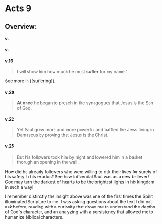 # Acts 9

## Overview:



#### v.
>

#### v.
>

#### v.16
>I will show him how much he must **suffer** for my name."

See more in [[suffering]].

#### v.20
>**At once** he began to preach in the synagogues that Jesus is the Son of God.

#### v.22
>Yet Saul grew more and more powerful and baffled the Jews living in Damascus by proving that Jesus is the Christ.

#### v.25
>But his followers took him by night and lowered him in a basket thorugh an opening in the wall.

How did he already followers who were willing to risk their lives for surety of his safety in his exodus? See how influential Saul was as a new believer! God may turn the darkest of hearts to be the brightest lights in his kingdom in such a way!

I remember distinctly the insight above was one of the first times the Spirit illuminated Scripture to me. I was asking questions about the text I did not ask before, reading with a curiosity that drove me to understand the depths of God's character, and an analyzing with a persistency that allowed me to humanize biblical characters.




